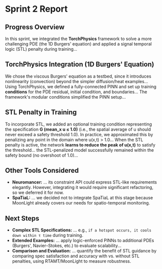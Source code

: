 # Sprint 2 Report

## Progress Overview
In this sprint, we integrated the **TorchPhysics** framework to solve a more challenging PDE (the 1D Burgers' equation) and applied a signal temporal logic (STL) penalty during training... 

## TorchPhysics Integration (1D Burgers' Equation)
We chose the viscous Burgers' equation as a testbed, since it introduces nonlinearity (convection) beyond the simpler diffusion/heat examples... Using TorchPhysics, we defined a fully-connected PINN and set up training **conditions** for the PDE residual, initial condition, and boundaries... The framework's modular conditions simplified the PINN setup...

## STL Penalty in Training
To incorporate STL, we added an optional training condition representing the specification **G (mean_x u ≤ 1.0)** (i.e., the spatial average of u should never exceed a safety threshold 1.0). In practice, we approximated this by penalizing any point in the domain where u(x,t) > 1.0... When the STL penalty is active, the network **learns to reduce the peak of u(x,t)** to satisfy the threshold... the STL-penalized model successfully remained within the safety bound (no overshoot of 1.0)...

## Other Tools Considered
- **Neuromancer:** ... its constraint API could express STL-like requirements elegantly. However, integrating it would require significant refactoring, so we deferred it for now.
- **SpaTiaL:** ... we decided not to integrate SpaTiaL at this stage because MoonLight already covers our needs for spatio-temporal monitoring.

## Next Steps
- **Complex STL Specifications:** ... e.g., `if a hotspot occurs, it cools down within τ time` during training.
- **Extended Examples:** ... apply logic-enforced PINNs to additional PDEs (Burgers', Navier–Stokes, etc.) to evaluate scalability...
- **Comparison and Evaluation:** ... quantify the benefit of STL guidance by comparing spec satisfaction and accuracy with vs. without STL penalties, using RTAMT/MoonLight to measure robustness.
